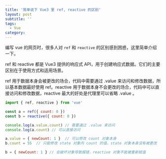 ```yaml
---
title: '简单说下 Vue3 里 ref, reactive 的区别'
layout: post
subtitle: ''
tags:
  - Vue	
category: 
---
```


编写 vue 的网页时，很多人对 `ref` 和 `reactive` 的区别感到困惑，这里简单介绍一下。

ref 和 reactive 都是 Vue3 提供的响应式 API，用于创建响应式数据。它们的主要区别在于使用方式和适用场景。

ref 用于数据本身会被更改的场合，代码中需要通过 .value 来访问和修改数据，所以基本数据最好使用 ref。reactive 用于数据本身不会更改的场合，代码中可以直接访问和修改数据，reactive 最大的好处是代理里可以省略 .value 。

```javascript
import { ref, reactive } from 'vue'

const a = ref({ count: 0 })
const b = reactive({ count: 0 })

console.log(a.value.count) // 需要通过 .value 来访问
console.log(a.count) // 可以直接访问

a.value = { newCount: 1 }  // 可以修改 count 对象本身
b.count = 55  // 只能修改 state 对象内 count 的值，state 对象本身没有被更改

b = { newCount: 1 } // 会破坏对象导致报错，reactive 对象不能被重新赋值

```